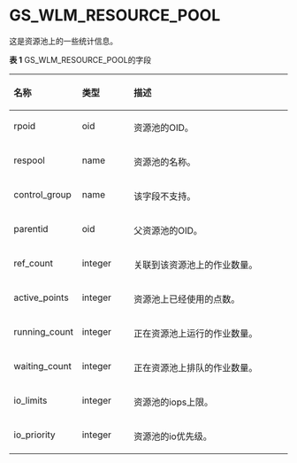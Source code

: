 # GS\_WLM\_RESOURCE\_POOL

这是资源池上的一些统计信息。

**表 1**  GS\_WLM\_RESOURCE\_POOL的字段

<a name="zh-cn_topic_0283137402_zh-cn_topic_0237122396_table47371447153619"></a>
<table><thead align="left"><tr id="zh-cn_topic_0283137402_zh-cn_topic_0237122396_row2737647133614"><th class="cellrowborder" valign="top" width="21.782178217821784%" id="mcps1.2.4.1.1"><p id="zh-cn_topic_0283137402_zh-cn_topic_0237122396_p1973714474361"><a name="zh-cn_topic_0283137402_zh-cn_topic_0237122396_p1973714474361"></a><a name="zh-cn_topic_0283137402_zh-cn_topic_0237122396_p1973714474361"></a>名称</p>
</th>
<th class="cellrowborder" valign="top" width="18.81188118811881%" id="mcps1.2.4.1.2"><p id="zh-cn_topic_0283137402_zh-cn_topic_0237122396_p173713475362"><a name="zh-cn_topic_0283137402_zh-cn_topic_0237122396_p173713475362"></a><a name="zh-cn_topic_0283137402_zh-cn_topic_0237122396_p173713475362"></a>类型</p>
</th>
<th class="cellrowborder" valign="top" width="59.4059405940594%" id="mcps1.2.4.1.3"><p id="zh-cn_topic_0283137402_zh-cn_topic_0237122396_p1773813479363"><a name="zh-cn_topic_0283137402_zh-cn_topic_0237122396_p1773813479363"></a><a name="zh-cn_topic_0283137402_zh-cn_topic_0237122396_p1773813479363"></a>描述</p>
</th>
</tr>
</thead>
<tbody><tr id="zh-cn_topic_0283137402_zh-cn_topic_0237122396_row197383475366"><td class="cellrowborder" valign="top" width="21.782178217821784%" headers="mcps1.2.4.1.1 "><p id="zh-cn_topic_0283137402_zh-cn_topic_0237122396_p9738134753613"><a name="zh-cn_topic_0283137402_zh-cn_topic_0237122396_p9738134753613"></a><a name="zh-cn_topic_0283137402_zh-cn_topic_0237122396_p9738134753613"></a>rpoid</p>
</td>
<td class="cellrowborder" valign="top" width="18.81188118811881%" headers="mcps1.2.4.1.2 "><p id="zh-cn_topic_0283137402_zh-cn_topic_0237122396_p8739347103614"><a name="zh-cn_topic_0283137402_zh-cn_topic_0237122396_p8739347103614"></a><a name="zh-cn_topic_0283137402_zh-cn_topic_0237122396_p8739347103614"></a>oid</p>
</td>
<td class="cellrowborder" valign="top" width="59.4059405940594%" headers="mcps1.2.4.1.3 "><p id="zh-cn_topic_0283137402_zh-cn_topic_0237122396_p3701161219391"><a name="zh-cn_topic_0283137402_zh-cn_topic_0237122396_p3701161219391"></a><a name="zh-cn_topic_0283137402_zh-cn_topic_0237122396_p3701161219391"></a>资源池的OID。</p>
</td>
</tr>
<tr id="zh-cn_topic_0283137402_zh-cn_topic_0237122396_row47394474362"><td class="cellrowborder" valign="top" width="21.782178217821784%" headers="mcps1.2.4.1.1 "><p id="zh-cn_topic_0283137402_zh-cn_topic_0237122396_p1773914719369"><a name="zh-cn_topic_0283137402_zh-cn_topic_0237122396_p1773914719369"></a><a name="zh-cn_topic_0283137402_zh-cn_topic_0237122396_p1773914719369"></a>respool</p>
</td>
<td class="cellrowborder" valign="top" width="18.81188118811881%" headers="mcps1.2.4.1.2 "><p id="zh-cn_topic_0283137402_zh-cn_topic_0237122396_p1273974733620"><a name="zh-cn_topic_0283137402_zh-cn_topic_0237122396_p1273974733620"></a><a name="zh-cn_topic_0283137402_zh-cn_topic_0237122396_p1273974733620"></a>name</p>
</td>
<td class="cellrowborder" valign="top" width="59.4059405940594%" headers="mcps1.2.4.1.3 "><p id="zh-cn_topic_0283137402_zh-cn_topic_0237122396_p3697412103916"><a name="zh-cn_topic_0283137402_zh-cn_topic_0237122396_p3697412103916"></a><a name="zh-cn_topic_0283137402_zh-cn_topic_0237122396_p3697412103916"></a>资源池的名称。</p>
</td>
</tr>
<tr id="zh-cn_topic_0283137402_zh-cn_topic_0237122396_row574014478368"><td class="cellrowborder" valign="top" width="21.782178217821784%" headers="mcps1.2.4.1.1 "><p id="zh-cn_topic_0283137402_zh-cn_topic_0237122396_p5740184753610"><a name="zh-cn_topic_0283137402_zh-cn_topic_0237122396_p5740184753610"></a><a name="zh-cn_topic_0283137402_zh-cn_topic_0237122396_p5740184753610"></a>control_group</p>
</td>
<td class="cellrowborder" valign="top" width="18.81188118811881%" headers="mcps1.2.4.1.2 "><p id="zh-cn_topic_0283137402_zh-cn_topic_0237122396_p2740104733614"><a name="zh-cn_topic_0283137402_zh-cn_topic_0237122396_p2740104733614"></a><a name="zh-cn_topic_0283137402_zh-cn_topic_0237122396_p2740104733614"></a>name</p>
</td>
<td class="cellrowborder" valign="top" width="59.4059405940594%" headers="mcps1.2.4.1.3 "><p id="zh-cn_topic_0283137402_zh-cn_topic_0237122396_p1969411212390"><a name="zh-cn_topic_0283137402_zh-cn_topic_0237122396_p1969411212390"></a><a name="zh-cn_topic_0283137402_zh-cn_topic_0237122396_p1969411212390"></a>该字段不支持。</p>
</td>
</tr>
<tr id="zh-cn_topic_0283137402_zh-cn_topic_0237122396_row395135215814"><td class="cellrowborder" valign="top" width="21.782178217821784%" headers="mcps1.2.4.1.1 "><p id="zh-cn_topic_0283137402_zh-cn_topic_0237122396_zh-cn_topic_0111176227_p19520161411513"><a name="zh-cn_topic_0283137402_zh-cn_topic_0237122396_zh-cn_topic_0111176227_p19520161411513"></a><a name="zh-cn_topic_0283137402_zh-cn_topic_0237122396_zh-cn_topic_0111176227_p19520161411513"></a>parentid</p>
</td>
<td class="cellrowborder" valign="top" width="18.81188118811881%" headers="mcps1.2.4.1.2 "><p id="zh-cn_topic_0283137402_zh-cn_topic_0237122396_p967041611266"><a name="zh-cn_topic_0283137402_zh-cn_topic_0237122396_p967041611266"></a><a name="zh-cn_topic_0283137402_zh-cn_topic_0237122396_p967041611266"></a>oid</p>
</td>
<td class="cellrowborder" valign="top" width="59.4059405940594%" headers="mcps1.2.4.1.3 "><p id="zh-cn_topic_0283137402_zh-cn_topic_0237122396_p14688212153917"><a name="zh-cn_topic_0283137402_zh-cn_topic_0237122396_p14688212153917"></a><a name="zh-cn_topic_0283137402_zh-cn_topic_0237122396_p14688212153917"></a>父资源池的OID。</p>
</td>
</tr>
<tr id="zh-cn_topic_0283137402_zh-cn_topic_0237122396_row1727316181598"><td class="cellrowborder" valign="top" width="21.782178217821784%" headers="mcps1.2.4.1.1 "><p id="zh-cn_topic_0283137402_zh-cn_topic_0237122396_zh-cn_topic_0111176227_p1052071445117"><a name="zh-cn_topic_0283137402_zh-cn_topic_0237122396_zh-cn_topic_0111176227_p1052071445117"></a><a name="zh-cn_topic_0283137402_zh-cn_topic_0237122396_zh-cn_topic_0111176227_p1052071445117"></a>ref_count</p>
</td>
<td class="cellrowborder" valign="top" width="18.81188118811881%" headers="mcps1.2.4.1.2 "><p id="zh-cn_topic_0283137402_zh-cn_topic_0237122396_p1294341032617"><a name="zh-cn_topic_0283137402_zh-cn_topic_0237122396_p1294341032617"></a><a name="zh-cn_topic_0283137402_zh-cn_topic_0237122396_p1294341032617"></a>integer</p>
</td>
<td class="cellrowborder" valign="top" width="59.4059405940594%" headers="mcps1.2.4.1.3 "><p id="zh-cn_topic_0283137402_zh-cn_topic_0237122396_p1768461213394"><a name="zh-cn_topic_0283137402_zh-cn_topic_0237122396_p1768461213394"></a><a name="zh-cn_topic_0283137402_zh-cn_topic_0237122396_p1768461213394"></a>关联到该资源池上的作业数量。</p>
</td>
</tr>
<tr id="zh-cn_topic_0283137402_zh-cn_topic_0237122396_row66720228911"><td class="cellrowborder" valign="top" width="21.782178217821784%" headers="mcps1.2.4.1.1 "><p id="zh-cn_topic_0283137402_zh-cn_topic_0237122396_zh-cn_topic_0111176227_p752019149519"><a name="zh-cn_topic_0283137402_zh-cn_topic_0237122396_zh-cn_topic_0111176227_p752019149519"></a><a name="zh-cn_topic_0283137402_zh-cn_topic_0237122396_zh-cn_topic_0111176227_p752019149519"></a>active_points</p>
</td>
<td class="cellrowborder" valign="top" width="18.81188118811881%" headers="mcps1.2.4.1.2 "><p id="zh-cn_topic_0283137402_zh-cn_topic_0237122396_p1864199132618"><a name="zh-cn_topic_0283137402_zh-cn_topic_0237122396_p1864199132618"></a><a name="zh-cn_topic_0283137402_zh-cn_topic_0237122396_p1864199132618"></a>integer</p>
</td>
<td class="cellrowborder" valign="top" width="59.4059405940594%" headers="mcps1.2.4.1.3 "><p id="zh-cn_topic_0283137402_zh-cn_topic_0237122396_p46810127397"><a name="zh-cn_topic_0283137402_zh-cn_topic_0237122396_p46810127397"></a><a name="zh-cn_topic_0283137402_zh-cn_topic_0237122396_p46810127397"></a>资源池上已经使用的点数。</p>
</td>
</tr>
<tr id="zh-cn_topic_0283137402_zh-cn_topic_0237122396_row225142616918"><td class="cellrowborder" valign="top" width="21.782178217821784%" headers="mcps1.2.4.1.1 "><p id="zh-cn_topic_0283137402_zh-cn_topic_0237122396_zh-cn_topic_0111176227_p13520181445118"><a name="zh-cn_topic_0283137402_zh-cn_topic_0237122396_zh-cn_topic_0111176227_p13520181445118"></a><a name="zh-cn_topic_0283137402_zh-cn_topic_0237122396_zh-cn_topic_0111176227_p13520181445118"></a>running_count</p>
</td>
<td class="cellrowborder" valign="top" width="18.81188118811881%" headers="mcps1.2.4.1.2 "><p id="zh-cn_topic_0283137402_zh-cn_topic_0237122396_p78491180263"><a name="zh-cn_topic_0283137402_zh-cn_topic_0237122396_p78491180263"></a><a name="zh-cn_topic_0283137402_zh-cn_topic_0237122396_p78491180263"></a>integer</p>
</td>
<td class="cellrowborder" valign="top" width="59.4059405940594%" headers="mcps1.2.4.1.3 "><p id="zh-cn_topic_0283137402_zh-cn_topic_0237122396_p146772126395"><a name="zh-cn_topic_0283137402_zh-cn_topic_0237122396_p146772126395"></a><a name="zh-cn_topic_0283137402_zh-cn_topic_0237122396_p146772126395"></a>正在资源池上运行的作业数量。</p>
</td>
</tr>
<tr id="zh-cn_topic_0283137402_zh-cn_topic_0237122396_row56963309914"><td class="cellrowborder" valign="top" width="21.782178217821784%" headers="mcps1.2.4.1.1 "><p id="zh-cn_topic_0283137402_zh-cn_topic_0237122396_zh-cn_topic_0111176227_p12520111475115"><a name="zh-cn_topic_0283137402_zh-cn_topic_0237122396_zh-cn_topic_0111176227_p12520111475115"></a><a name="zh-cn_topic_0283137402_zh-cn_topic_0237122396_zh-cn_topic_0111176227_p12520111475115"></a>waiting_count</p>
</td>
<td class="cellrowborder" valign="top" width="18.81188118811881%" headers="mcps1.2.4.1.2 "><p id="zh-cn_topic_0283137402_zh-cn_topic_0237122396_p189871974265"><a name="zh-cn_topic_0283137402_zh-cn_topic_0237122396_p189871974265"></a><a name="zh-cn_topic_0283137402_zh-cn_topic_0237122396_p189871974265"></a>integer</p>
</td>
<td class="cellrowborder" valign="top" width="59.4059405940594%" headers="mcps1.2.4.1.3 "><p id="zh-cn_topic_0283137402_zh-cn_topic_0237122396_p196731112163913"><a name="zh-cn_topic_0283137402_zh-cn_topic_0237122396_p196731112163913"></a><a name="zh-cn_topic_0283137402_zh-cn_topic_0237122396_p196731112163913"></a>正在资源池上排队的作业数量。</p>
</td>
</tr>
<tr id="zh-cn_topic_0283137402_zh-cn_topic_0237122396_row762718361997"><td class="cellrowborder" valign="top" width="21.782178217821784%" headers="mcps1.2.4.1.1 "><p id="zh-cn_topic_0283137402_zh-cn_topic_0237122396_zh-cn_topic_0111176227_p6520181475113"><a name="zh-cn_topic_0283137402_zh-cn_topic_0237122396_zh-cn_topic_0111176227_p6520181475113"></a><a name="zh-cn_topic_0283137402_zh-cn_topic_0237122396_zh-cn_topic_0111176227_p6520181475113"></a>io_limits</p>
</td>
<td class="cellrowborder" valign="top" width="18.81188118811881%" headers="mcps1.2.4.1.2 "><p id="zh-cn_topic_0283137402_zh-cn_topic_0237122396_zh-cn_topic_0111176227_p155201314115112"><a name="zh-cn_topic_0283137402_zh-cn_topic_0237122396_zh-cn_topic_0111176227_p155201314115112"></a><a name="zh-cn_topic_0283137402_zh-cn_topic_0237122396_zh-cn_topic_0111176227_p155201314115112"></a>integer</p>
</td>
<td class="cellrowborder" valign="top" width="59.4059405940594%" headers="mcps1.2.4.1.3 "><p id="zh-cn_topic_0283137402_zh-cn_topic_0237122396_p96691512173914"><a name="zh-cn_topic_0283137402_zh-cn_topic_0237122396_p96691512173914"></a><a name="zh-cn_topic_0283137402_zh-cn_topic_0237122396_p96691512173914"></a>资源池的iops上限。</p>
</td>
</tr>
<tr id="zh-cn_topic_0283137402_zh-cn_topic_0237122396_row116261823151015"><td class="cellrowborder" valign="top" width="21.782178217821784%" headers="mcps1.2.4.1.1 "><p id="zh-cn_topic_0283137402_zh-cn_topic_0237122396_p46262023111017"><a name="zh-cn_topic_0283137402_zh-cn_topic_0237122396_p46262023111017"></a><a name="zh-cn_topic_0283137402_zh-cn_topic_0237122396_p46262023111017"></a>io_priority</p>
</td>
<td class="cellrowborder" valign="top" width="18.81188118811881%" headers="mcps1.2.4.1.2 "><p id="zh-cn_topic_0283137402_zh-cn_topic_0237122396_p1962619238109"><a name="zh-cn_topic_0283137402_zh-cn_topic_0237122396_p1962619238109"></a><a name="zh-cn_topic_0283137402_zh-cn_topic_0237122396_p1962619238109"></a>integer</p>
</td>
<td class="cellrowborder" valign="top" width="59.4059405940594%" headers="mcps1.2.4.1.3 "><p id="zh-cn_topic_0283137402_zh-cn_topic_0237122396_p56621912183912"><a name="zh-cn_topic_0283137402_zh-cn_topic_0237122396_p56621912183912"></a><a name="zh-cn_topic_0283137402_zh-cn_topic_0237122396_p56621912183912"></a>资源池的io优先级。</p>
</td>
</tr>
</tbody>
</table>

